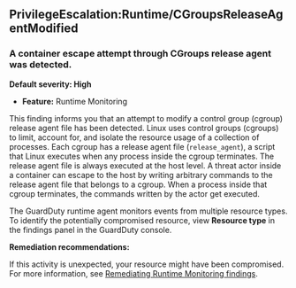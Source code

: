 PrivilegeEscalation:Runtime/CGroupsReleaseAgentModified
-------------------------------------------------------


### A container escape attempt through CGroups release agent was detected.


**Default severity: High**


 * **Feature:** Runtime Monitoring

This finding informs you that an attempt to modify a control group (cgroup) release agent file has been detected. Linux uses control groups (cgroups) to limit, account for, and isolate the resource usage of a collection of processes. Each cgroup has a release agent file (`release_agent`), a script that Linux executes when any process inside the cgroup terminates. The release agent file is always executed at the host level. A threat actor inside a container can escape to the host by writing arbitrary commands to the release agent file that belongs to a cgroup. When a process inside that cgroup terminates, the commands written by the actor get executed. 


The GuardDuty runtime agent monitors events from multiple resource types. To identify the potentially compromised resource, view **Resource type** in the findings panel in the GuardDuty console.


**Remediation recommendations:**


If this activity is unexpected, your resource might have been compromised. For more information, see [Remediating Runtime Monitoring findings](https://docs.aws.amazon.com/guardduty/latest/ug/guardduty-remediate-runtime-monitoring.html).

